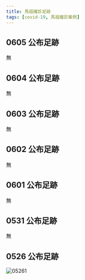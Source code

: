 ```yaml
---
title: 馬祖確診足跡
tags: [covid-19, 馬祖確診案例]
---
```

## 0605 公布足跡
無
## 0604 公布足跡
無
## 0603 公布足跡
無
## 0602 公布足跡
無
## 0601 公布足跡
無
## 0531 公布足跡
無
## 0526 公布足跡
![05261](https://images.chinatimes.com/newsphoto/2021-05-26/1024/20210526003866.jpg)
